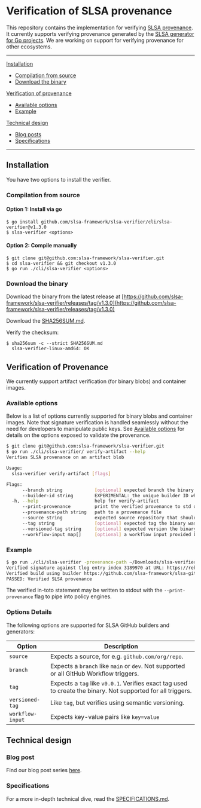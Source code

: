 # Verification of SLSA provenance
This repository contains the implementation for verifying [SLSA provenance](https://slsa.dev/). It currently supports verifying provenance generated by the [SLSA generator for Go projects](https://github.com/slsa-framework/slsa-github-generator/blob/main/.github/workflows/builder_go_slsa3.yml). We are working on support for verifying provenance for other ecosystems.

________
[Installation](#installation)
- [Compilation from source](#compilation-from-source)
- [Download the binary](#download-the-binary)

[Verification of provenance](#verification-of-provenance)
- [Available options](#available-options)
- [Example](#example)

[Technical design](#technial-design)
- [Blog posts](#blog-posts)
- [Specifications](#specifications)
________

## Installation

You have two options to install the verifier.

### Compilation from source

#### Option 1: Install via go
```
$ go install github.com/slsa-framework/slsa-verifier/cli/slsa-verifier@v1.3.0
$ slsa-verifier <options>
```

#### Option 2: Compile manually
```
$ git clone git@github.com:slsa-framework/slsa-verifier.git
$ cd slsa-verifier && git checkout v1.3.0
$ go run ./cli/slsa-verifier <options>
```

### Download the binary

Download the binary from the latest release at [https://github.com/slsa-framework/slsa-verifier/releases/tag/v1.3.0](https://github.com/slsa-framework/slsa-verifier/releases/tag/v1.3.0)

Download the [SHA256SUM.md](https://github.com/slsa-framework/slsa-verifier/blob/main/SHA256SUM.md).

Verify the checksum:

```
$ sha256sum -c --strict SHA256SUM.md
  slsa-verifier-linux-amd64: OK
```

## Verification of Provenance

We currently support artifact verification (for binary blobs) and container images.

### Available options

Below is a list of options currently supported for binary blobs and container images. Note that signature verification is handled seamlessly without the need for developers to manipulate public keys. See [Available options](#available-options) for details on the options exposed to validate the provenance.

```bash
$ git clone git@github.com:slsa-framework/slsa-verifier.git
$ go run ./cli/slsa-verifier/ verify-artifact --help
Verifies SLSA provenance on an artifact blob

Usage:
  slsa-verifier verify-artifact [flags]

Flags:
      --branch string            [optional] expected branch the binary was compiled from
      --builder-id string        EXPERIMENTAL: the unique builder ID who created the provenance
  -h, --help                     help for verify-artifact
      --print-provenance         print the verified provenance to std out
      --provenance-path string   path to a provenance file
      --source string            expected source repository that should have produced the binary, e.g. github.com/some/repo
      --tag string               [optional] expected tag the binary was compiled from
      --versioned-tag string     [optional] expected version the binary was compiled from. Uses semantic version to match the tag
      --workflow-input map[]     [optional] a workflow input provided by a user at trigger time in the format 'key=value'. (Only for 'workflow_dispatch' events). (default map[])
```

### Example

```bash
$ go run ./cli/slsa-verifier -provenance-path ~/Downloads/slsa-verifier-linux-amd64.intoto.jsonl --source github.com/slsa-framework/slsa-verifier --tag v1.3.0 ~/Downloads/slsa-verifier-linux-amd64 
Verified signature against tlog entry index 3189970 at URL: https://rekor.sigstore.dev/api/v1/log/entries/206071d5ca7a2346e4db4dcb19a648c7f13b4957e655f4382b735894059bd199
Verified build using builder https://github.com/slsa-framework/slsa-github-generator/.github/workflows/builder_go_slsa3.yml@refs/tags/v1.2.0 at commit 5bb13ef508b2b8ded49f9264d7712f1316830d10
PASSED: Verified SLSA provenance
```

The verified in-toto statement may be written to stdout with the `--print-provenance` flag to pipe into policy engines.

### Options Details

The following options are supported for SLSA GitHub builders and generators:

| Option | Description |
| --- | ----------- |
| `source` | Expects a source, for e.g. `github.com/org/repo`. |
| `branch` | Expects a `branch` like `main` or `dev`. Not supported or all GitHub Workflow triggers. |
| `tag` | Expects a  `tag` like `v0.0.1`. Verifies exact tag used to create the binary. Not supported for all triggers. |
| `versioned-tag` | Like `tag`, but verifies using semantic versioning. |
| `workflow-input` | Expects key-value pairs like `key=value` |


## Technical design

### Blog post
Find our blog post series [here](https://security.googleblog.com/2022/04/improving-software-supply-chain.html).

### Specifications
For a more in-depth technical dive, read the [SPECIFICATIONS.md](https://github.com/slsa-framework/slsa-github-generator/blob/main/SPECIFICATIONS.md).
